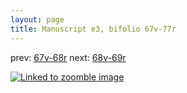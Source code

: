 ```yaml
---
layout: page
title: Manuscript e3, bifolio 67v-77r
---
```


prev: [67v-68r](../67v-68r/) next: [68v-69r](../68v-69r/)



[![Linked to zoomble image](http://www.homermultitext.org/iipsrv?IIIF=/project/homer/pyramidal/deepzoom/hmt/e3bifolio/v1/vb_67v_77r.tif/full/2000,/0/default.jpg)](http://www.homermultitext.org/ict2/?urn=urn:cite2:hmt:e3bifolio.v1:vb_67v_77r)

